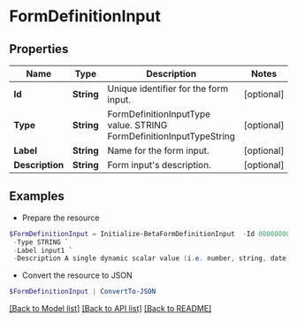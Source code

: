 # FormDefinitionInput
## Properties

Name | Type | Description | Notes
------------ | ------------- | ------------- | -------------
**Id** | **String** | Unique identifier for the form input. | [optional] 
**Type** | **String** | FormDefinitionInputType value. STRING FormDefinitionInputTypeString | [optional] 
**Label** | **String** | Name for the form input. | [optional] 
**Description** | **String** | Form input&#39;s description. | [optional] 

## Examples

- Prepare the resource
```powershell
$FormDefinitionInput = Initialize-BetaFormDefinitionInput  -Id 00000000-0000-0000-0000-000000000000 `
 -Type STRING `
 -Label input1 `
 -Description A single dynamic scalar value (i.e. number, string, date, etc.) that can be passed into the form for use in conditional logic
```

- Convert the resource to JSON
```powershell
$FormDefinitionInput | ConvertTo-JSON
```

[[Back to Model list]](../README.md#documentation-for-models) [[Back to API list]](../README.md#documentation-for-api-endpoints) [[Back to README]](../README.md)

